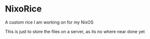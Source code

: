 # NixoRice
A custom rice I am working on for my NixOS

This is just to store the files on a server, as its no where near done yet
